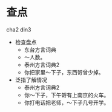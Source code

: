 # 查点
cha2 din3
+ 检查盘点
  * 东台方言词典
  - ～人数。
  * 泰州方言词典2
  - 你把家里～下子，东西哿曾少掉。
+ 泛指了解情况
  * 泰州方言词典2
  - 你～下子，下午哿有上南京的火车。
  - 你打电话把老师，～下子几号开学。
